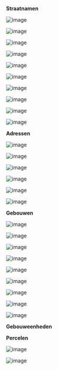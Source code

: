 **Straatnamen**

![image](https://user-images.githubusercontent.com/49196256/230013500-fd5b276a-e295-4a24-8ff4-4fc8e1e00370.png)

![image](https://user-images.githubusercontent.com/49196256/230012587-a847ac53-1d41-4732-b056-8313de193947.png)

![image](https://user-images.githubusercontent.com/49196256/230012610-8989a3b7-7f6d-42c8-83b8-5b5910adbe8d.png)

![image](https://user-images.githubusercontent.com/49196256/230012638-93df0114-0f4b-486d-923e-8c7f433e7f9e.png)

![image](https://user-images.githubusercontent.com/49196256/230012924-4971d048-49c0-40db-b286-405cbcd16ce5.png)

![image](https://user-images.githubusercontent.com/49196256/230012943-704e20d1-d939-4d38-b9ef-b711c9f2d2ee.png)

![image](https://user-images.githubusercontent.com/49196256/230012976-ee52c93f-265e-4f92-aebd-a6b329aa6918.png)

![image](https://user-images.githubusercontent.com/49196256/229767761-962a8a12-9432-4b95-8d41-4970b36d3241.png)

![image](https://user-images.githubusercontent.com/49196256/230013267-e7baf9dc-e728-4ea5-98b2-003e54886f0e.png)

![image](https://user-images.githubusercontent.com/49196256/230013319-5032f3ce-6c49-4bad-ac60-0dd12f35f67d.png)



**Adressen**

![image](https://user-images.githubusercontent.com/49196256/230019084-52348ad6-32f3-4cce-91eb-1f89186f29b3.png)

![image](https://user-images.githubusercontent.com/49196256/230019118-27b12a19-30ee-451d-a2be-1a1df0a51aa2.png)

![image](https://user-images.githubusercontent.com/49196256/230019187-49da849f-5149-4d72-8239-b2686b3c4955.png)

![image](https://user-images.githubusercontent.com/49196256/230021742-e8e162ed-7aed-4eea-bc18-54f4b824bda8.png)

![image](https://user-images.githubusercontent.com/49196256/230021787-256c8bc5-9420-46e8-be0a-56ea6a55f675.png)

![image](https://user-images.githubusercontent.com/49196256/230021831-abdf6aa9-2716-47b2-943d-6163b5c7d3d7.png)


**Gebouwen**

![image](https://user-images.githubusercontent.com/49196256/229729126-0e4caee5-21ef-48a9-99c2-78f85477549c.png)

![image](https://user-images.githubusercontent.com/49196256/230010994-7929fbea-3d57-44cc-b7a2-1836871c06c7.png)

![image](https://user-images.githubusercontent.com/49196256/230011054-e6eec692-f187-4cb2-a669-6219c95ecbf7.png)

![image](https://user-images.githubusercontent.com/49196256/230011105-964604fb-a3d0-4418-994a-53ae14611d70.png)

![image](https://user-images.githubusercontent.com/49196256/230011876-8fb21edb-b02b-4aa2-8311-cb8658edf870.png)

![image](https://user-images.githubusercontent.com/49196256/230011666-9094cc09-84b3-4812-b7c7-e7c0ec4af738.png)

![image](https://user-images.githubusercontent.com/49196256/230011724-fd69bf1e-7bbf-41e2-b002-d70900f0cbca.png)

![image](https://user-images.githubusercontent.com/49196256/229993072-d66ba472-21fe-409a-91e9-0966a4fc30a2.png)

![image](https://user-images.githubusercontent.com/49196256/230011953-211a64cd-edb6-42cf-acb4-d15bb62caa4f.png)


**Gebouweenheden**

**Percelen**

![image](https://user-images.githubusercontent.com/49196256/230010591-fa2edaf5-f5b5-4e26-b0ac-c3b9df062d4f.png)

![image](https://user-images.githubusercontent.com/49196256/230001694-e6f0f686-4e0f-4f31-95b5-7d11fec3c9f0.png)



